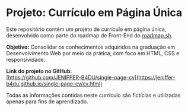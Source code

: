 # Projeto: Currículo em Página Única

Este repositório contém um projeto de currículo em página única, desenvolvido como parte do roadmap de Front-End do [roadmap.sh](https://roadmap.sh/frontend).

**Objetivo:** Consolidar os conhecimentos adquiridos na graduação em Desenvolvimento Web por meio da prática, com foco em HTML, CSS e responsividade.

**Link do projeto no GitHub:**  
[https://github.com/JENIFFER-B4DU/single-page-cv](https://jeniffer-b4du.github.io/single-page-cv/cv.html)

Todas as informações contidas neste currículo são fictícias e utilizadas apenas para fins de aprendizado. 
